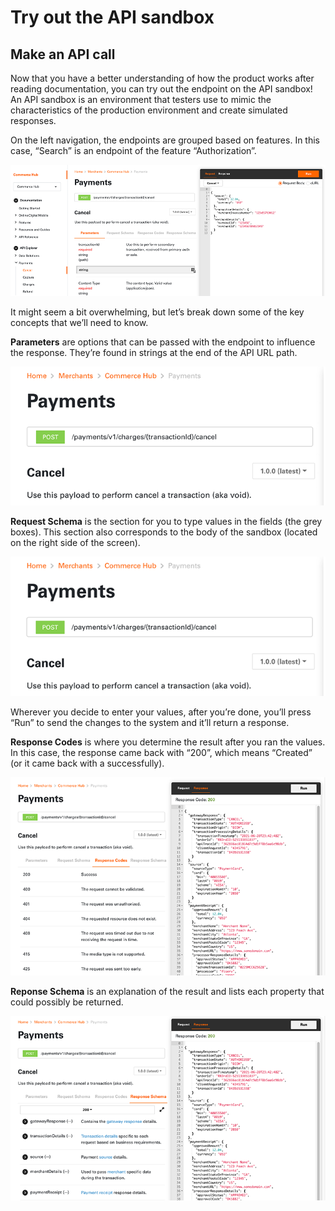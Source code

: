 # Try out the API sandbox
## Make an API call
Now that you have a better understanding of how the product works after reading documentation, you can try out the endpoint on the API sandbox! An API sandbox is an environment that testers use to mimic the characteristics of the production environment and create simulated responses. 

On the left navigation, the endpoints are grouped based on features. In this case, “Search” is an endpoint of the feature “Authorization”.  

![product_api_6]

It might seem a bit overwhelming, but let’s break down some of the key concepts that we’ll need to know.

**Parameters** are options that can be passed with the endpoint to influence the response. They’re found in strings at the end of the API URL path.

![product_api_7]

**Request Schema** is the section for you to type values in the fields (the grey boxes). This section also corresponds to the body of the sandbox (located on the right side of the screen). 

![product_api_8]

Wherever you decide to enter your values, after you’re done, you’ll press “Run” to send the changes to the system and it’ll return a response. 

**Response Codes** is where you determine the result after you ran the values. In this case, the response came back with “200”, which means “Created” (or it came back with a successfully).

![product_api_9]

**Reponse Schema** is an explanation of the result and lists each property that could possibly be returned.

![product_api_10]

[//]: # (These are reference links used in markdown file)

[product_api_6]:<../assets/images/product_api_6.png>

[product_api_7]:<../assets/images/product_api_7.png>

[product_api_8]:<../assets/images/product_api_8.png>

[product_api_9]:<../assets/images/product_api_9.png>

[product_api_10]:<../assets/images/product_api_10.png>

